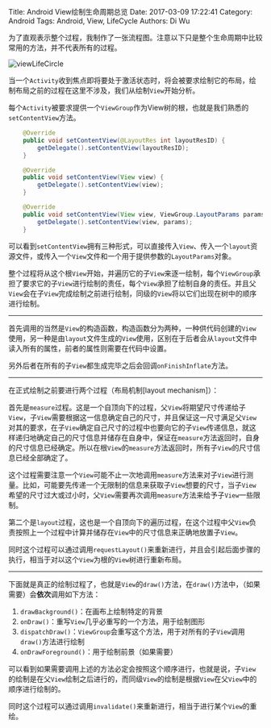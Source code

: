 Title: Android View绘制生命周期总览
Date: 2017-03-09 17:22:41
Category: Android
Tags: Android, View, LifeCycle
Authors: Di Wu

为了直观表示整个过程，我制作了一张流程图。注意以下只是整个生命周期中比较常用的方法，并不代表所有的过程。

![viewLifeCircle](/images/viewLifeCircle.png)

当一个`Activity`收到焦点即将要处于激活状态时，将会被要求绘制它的布局，绘制布局之前的过程在这里不涉及，我们从绘制`View`开始分析。

每个`Activity`被要求提供一个`ViewGroup`作为View树的根，也就是我们熟悉的`setContentView`方法。

```java
    @Override
    public void setContentView(@LayoutRes int layoutResID) {
        getDelegate().setContentView(layoutResID);
    }

    @Override
    public void setContentView(View view) {
        getDelegate().setContentView(view);
    }

    @Override
    public void setContentView(View view, ViewGroup.LayoutParams params) {
        getDelegate().setContentView(view, params);
    }
```

可以看到`setContentView`拥有三种形式，可以直接传入`View`、传入一个`layout`资源文件，或传入一个`View`文件和一个用于提供参数的`LayoutParams`对象。

整个过程将从这个根`View`开始，并遍历它的子`View`来逐一绘制，每个`ViewGroup`承担了要求它的子`View`进行绘制的责任，每个`View`承担了绘制自身的责任。并且父`View`会在子`View`完成绘制之前进行绘制，同级的`View`将以它们出现在树中的顺序进行绘制。

---

首先调用的当然是`View`的构造函数，构造函数分为两种，一种供代码创建的`View`使用，另一种是由`layout`文件生成的`View`使用，区别在于后者会从`layout`文件中读入所有的属性，前者的属性则需要在代码中设置。

另外后者在所有的子`View`都生成完毕之后会回调`onFinishInflate`方法。

---

在正式绘制之前要进行两个过程（布局机制[layout mechanism]）：

首先是`measure`过程。这是一个自顶向下的过程，父`View`将期望尺寸传递给子`View`，子`View`需要根据这一信息确定自己的尺寸，并且保证这一尺寸满足父`View`对其的要求，在子`View`确定自己尺寸的过程中也要向它的子`View`传递信息，就这样递归地确定自己的尺寸信息并储存在自身中，保证在`measure`方法返回时，自身的尺寸信息已经确定。所以在根`View`的`measure`方法返回时，所有子`View`的尺寸信息已经全部确定了。

这个过程需要注意一个`View`可能不止一次地调用`measure`方法来对子`View`进行测量。比如，可能要先传递一个无限制的信息来获取子`View`想要的尺寸，当子`View`希望的尺寸过大或过小时，父`View`需要再次调用`measure`方法来给予子`View`一些限制。

第二个是`layout`过程，这也是一个自顶向下的遍历过程，在这个过程中父`View`负责按照上一个过程中计算并储存在`View`中的尺寸信息来正确地放置子`View`。

同时这个过程可以通过调用`requestLayout()`来重新进行，并且会引起后面步骤的执行，相当于对以这个`View`为根的`View`树进行重新布局。

---

下面就是真正的绘制过程了，也就是`View`的`draw()`方法，在`draw()`方法中，（如果需要）会**依次**调用如下方法：

1.  `drawBackground()`：在画布上绘制特定的背景
2.  `onDraw()`：重写`View`几乎必重写的一个方法，用于绘制图形
3.  `dispatchDraw()`：`ViewGroup`会重写这个方法，用于对所有的子`View`调用`draw()`方法进行绘制
4.  `onDrawForeground()`：用于绘制前景（如果需要）

可以看到如果需要调用上述的方法必定会按照这个顺序进行，也就是说，子`View`的绘制是在父`View`绘制之后进行的，而同级`View`的绘制是根据`View`在父`View`中的顺序进行绘制的。

同时这个过程可以通过调用`invalidate()`来重新进行，相当于进行某个`View`的重绘。
